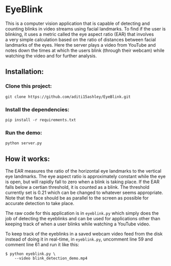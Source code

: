 # EyeBlink

This is a computer vision application that is capable of detecting and counting blinks in video streams using facial landmarks. To find if the user is blinking, it uses a metric called the eye aspect ratio (EAR) that involves a very simple calculation based on the ratio of distances between facial landmarks of the eyes. Here the server plays a video from YouTube and notes down the times at which the users blink (through their webcam) while watching the video and for further analysis. 

## Installation:

### Clone this project:
```
git clone https://github.com/aditi15ashley/EyeBlink.git
```
### Install the dependencies:

```
pip install -r requirements.txt
```

### Run the demo:
```
python server.py
```
## How it works:
The EAR measures the ratio of the horizontal eye landmarks to the vertical eye landmarks. The eye aspect ratio is approximately constant while the eye is open, but will rapidly fall to zero when a blink is taking place. If the EAR falls below a certian threshold, it is counted as a blink. The threshold currently set is 0.21 which can be changed to whatever seems appropriate. Note that the face should be as parallel to the screen as possible for accurate detection to take place. 

The raw code for this application is in `eyeblink.py` which simply does the job of detecting the eyeblinks and can be used for applications other than keeping track of when a user blinks while watching a YouTube video. 

To keep track of the eyeblinks in a saved webcam video feed from the disk instead of doing it in real-time, in `eyeblink.py`, uncomment line 59 and comment line 61 and run it like this:

```
$ python eyeblink.py \
	--video blink_detection_demo.mp4
``` 
